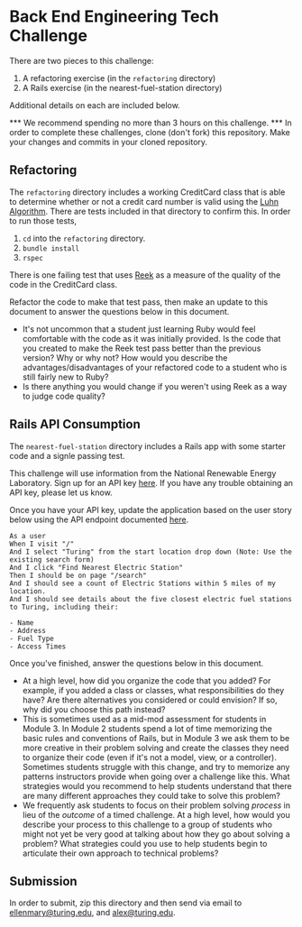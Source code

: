 # Back End Engineering Tech Challenge

There are two pieces to this challenge:

1. A refactoring exercise (in the `refactoring` directory)
1. A Rails exercise (in the nearest-fuel-station directory)

Additional details on each are included below.

*** We recommend spending no more than 3 hours on this challenge. *** 
In order to complete these challenges, clone (don't fork) this repository. Make your changes and commits in your cloned repository.

## Refactoring

The `refactoring` directory includes a working CreditCard class that is able to determine whether or not a credit card number is valid using the [Luhn Algorithm](https://en.wikipedia.org/wiki/Luhn_algorithm). There are tests included in that directory to confirm this. In order to run those tests,

1. `cd` into the `refactoring` directory.
1. `bundle install`
1. `rspec`

There is one failing test that uses [Reek](https://github.com/troessner/reek) as a measure of the quality of the code in the CreditCard class.

Refactor the code to make that test pass, then make an update to this document to answer the questions below in this document.

* It's not uncommon that a student just learning Ruby would feel comfortable with the code as it was initially provided. Is the code that you created to make the Reek test pass better than the previous version? Why or why not? How would you describe the advantages/disadvantages of your refactored code to a student who is still fairly new to Ruby?
* Is there anything you would change if you weren't using Reek as a way to judge code quality?

## Rails API Consumption

The `nearest-fuel-station` directory includes a Rails app with some starter code and a signle passing test.

This challenge will use information from the National Renewable Energy Laboratory. Sign up for an API key [here](https://developer.nrel.gov/signup/). If you have any trouble obtaining an API key, please let us know.

Once you have your API key, update the application based on the user story below using the API endpoint documented [here](https://developer.nrel.gov/docs/transportation/alt-fuel-stations-v1/nearest/#station-count-record-fields).

```
As a user
When I visit "/"
And I select "Turing" from the start location drop down (Note: Use the existing search form)
And I click "Find Nearest Electric Station"
Then I should be on page "/search"
And I should see a count of Electric Stations within 5 miles of my location.
And I should see details about the five closest electric fuel stations to Turing, including their:

- Name
- Address
- Fuel Type
- Access Times
```

Once you've finished, answer the questions below in this document.

* At a high level, how did you organize the code that you added? For example, if you added a class or classes, what responsibilities do they have? Are there alternatives you considered or could envision? If so, why did you choose this path instead?
* This is sometimes used as a mid-mod assessment for students in Module 3. In Module 2 students spend a lot of time memorizing the basic rules and conventions of Rails, but in Module 3 we ask them to be more creative in their problem solving and create the classes they need to organize their code (even if it's not a model, view, or a controller). Sometimes students struggle with this change, and try to memorize any patterns instructors provide when going over a challenge like this. What strategies would you recommend to help students understand that there are many different approaches they could take to solve this problem?
* We frequently ask students to focus on their problem solving *process* in lieu of the *outcome* of a timed challenge. At a high level, how would you describe your process to this challenge to a group of students who might not yet be very good at talking about how they go about solving a problem? What strategies could you use to help students begin to articulate their own approach to technical problems?

## Submission

In order to submit, zip this directory and then send via email to ellenmary@turing.edu, and alex@turing.edu.
